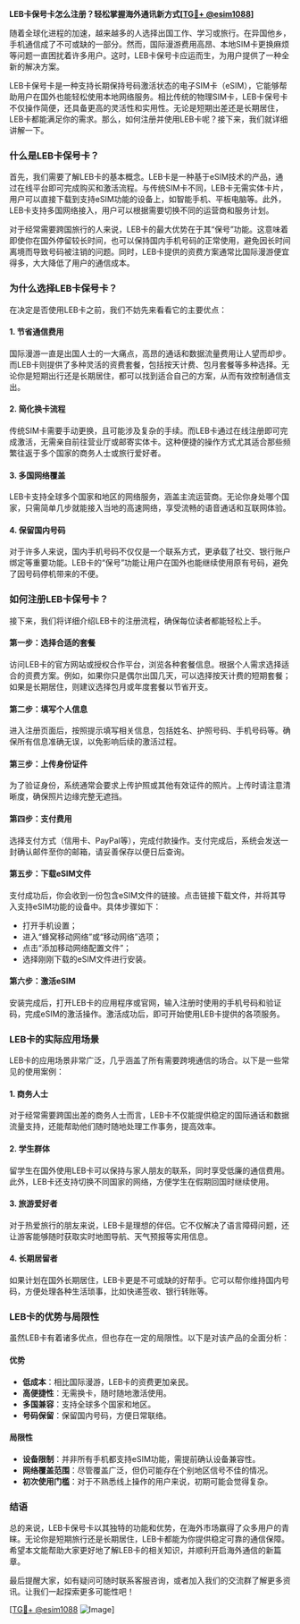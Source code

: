 **LEB卡保号卡怎么注册？轻松掌握海外通讯新方式[[TG💪+ @esim1088](https://t.me/s/esim1088)]**

随着全球化进程的加速，越来越多的人选择出国工作、学习或旅行。在异国他乡，手机通信成了不可或缺的一部分。然而，国际漫游费用高昂、本地SIM卡更换麻烦等问题一直困扰着许多用户。这时，LEB卡保号卡应运而生，为用户提供了一种全新的解决方案。

LEB卡保号卡是一种支持长期保持号码激活状态的电子SIM卡（eSIM），它能够帮助用户在国外也能轻松使用本地网络服务。相比传统的物理SIM卡，LEB卡保号卡不仅操作简便，还具备更高的灵活性和实用性。无论是短期出差还是长期居住，LEB卡都能满足你的需求。那么，如何注册并使用LEB卡呢？接下来，我们就详细讲解一下。

### **什么是LEB卡保号卡？**

首先，我们需要了解LEB卡的基本概念。LEB卡是一种基于eSIM技术的产品，通过在线平台即可完成购买和激活流程。与传统SIM卡不同，LEB卡无需实体卡片，用户可以直接下载到支持eSIM功能的设备上，如智能手机、平板电脑等。此外，LEB卡支持多国网络接入，用户可以根据需要切换不同的运营商和服务计划。

对于经常需要跨国旅行的人来说，LEB卡的最大优势在于其“保号”功能。这意味着即使你在国外停留较长时间，也可以保持国内手机号码的正常使用，避免因长时间离境而导致号码被注销的问题。同时，LEB卡提供的资费方案通常比国际漫游便宜得多，大大降低了用户的通信成本。

### **为什么选择LEB卡保号卡？**

在决定是否使用LEB卡之前，我们不妨先来看看它的主要优点：

#### **1. 节省通信费用**
国际漫游一直是出国人士的一大痛点，高昂的通话和数据流量费用让人望而却步。而LEB卡则提供了多种灵活的资费套餐，包括按天计费、包月套餐等多种选择。无论你是短期出行还是长期居住，都可以找到适合自己的方案，从而有效控制通信支出。

#### **2. 简化换卡流程**
传统SIM卡需要手动更换，且可能涉及复杂的手续。而LEB卡通过在线注册即可完成激活，无需亲自前往营业厅或邮寄实体卡。这种便捷的操作方式尤其适合那些频繁往返于多个国家的商务人士或旅行爱好者。

#### **3. 多国网络覆盖**
LEB卡支持全球多个国家和地区的网络服务，涵盖主流运营商。无论你身处哪个国家，只需简单几步就能接入当地的高速网络，享受流畅的语音通话和互联网体验。

#### **4. 保留国内号码**
对于许多人来说，国内手机号码不仅仅是一个联系方式，更承载了社交、银行账户绑定等重要功能。LEB卡的“保号”功能让用户在国外也能继续使用原有号码，避免了因号码停机带来的不便。

### **如何注册LEB卡保号卡？**

接下来，我们将详细介绍LEB卡的注册流程，确保每位读者都能轻松上手。

#### **第一步：选择合适的套餐**
访问LEB卡的官方网站或授权合作平台，浏览各种套餐信息。根据个人需求选择适合的资费方案。例如，如果你只是偶尔出国几天，可以选择按天计费的短期套餐；如果是长期居住，则建议选择包月或年度套餐以节省开支。

#### **第二步：填写个人信息**
进入注册页面后，按照提示填写相关信息，包括姓名、护照号码、手机号码等。确保所有信息准确无误，以免影响后续的激活过程。

#### **第三步：上传身份证件**
为了验证身份，系统通常会要求上传护照或其他有效证件的照片。上传时请注意清晰度，确保照片边缘完整无遮挡。

#### **第四步：支付费用**
选择支付方式（信用卡、PayPal等），完成付款操作。支付完成后，系统会发送一封确认邮件至你的邮箱，请妥善保存以便日后查询。

#### **第五步：下载eSIM文件**
支付成功后，你会收到一份包含eSIM文件的链接。点击链接下载文件，并将其导入支持eSIM功能的设备中。具体步骤如下：
- 打开手机设置；
- 进入“蜂窝移动网络”或“移动网络”选项；
- 点击“添加移动网络配置文件”；
- 选择刚刚下载的eSIM文件进行安装。

#### **第六步：激活eSIM**
安装完成后，打开LEB卡的应用程序或官网，输入注册时使用的手机号码和验证码，完成eSIM的激活操作。激活成功后，即可开始使用LEB卡提供的各项服务。

### **LEB卡的实际应用场景**

LEB卡的应用场景非常广泛，几乎涵盖了所有需要跨境通信的场合。以下是一些常见的使用案例：

#### **1. 商务人士**
对于经常需要跨国出差的商务人士而言，LEB卡不仅能提供稳定的国际通话和数据流量支持，还能帮助他们随时随地处理工作事务，提高效率。

#### **2. 学生群体**
留学生在国外使用LEB卡可以保持与家人朋友的联系，同时享受低廉的通信费用。此外，LEB卡还支持切换不同国家的网络，方便学生在假期回国时继续使用。

#### **3. 旅游爱好者**
对于热爱旅行的朋友来说，LEB卡是理想的伴侣。它不仅解决了语言障碍问题，还让游客能够随时获取实时地图导航、天气预报等实用信息。

#### **4. 长期居留者**
如果计划在国外长期居住，LEB卡更是不可或缺的好帮手。它可以帮你维持国内号码，方便处理各种生活琐事，比如快递签收、银行转账等。

### **LEB卡的优势与局限性**

虽然LEB卡有着诸多优点，但也存在一定的局限性。以下是对该产品的全面分析：

#### **优势**
- **低成本**：相比国际漫游，LEB卡的资费更加亲民。
- **高便捷性**：无需换卡，随时随地激活使用。
- **多国兼容**：支持全球多个国家和地区。
- **号码保留**：保留国内号码，方便日常联络。

#### **局限性**
- **设备限制**：并非所有手机都支持eSIM功能，需提前确认设备兼容性。
- **网络覆盖范围**：尽管覆盖广泛，但仍可能存在个别地区信号不佳的情况。
- **初次使用门槛**：对于不熟悉线上操作的用户来说，初期可能会觉得复杂。

### **结语**

总的来说，LEB卡保号卡以其独特的功能和优势，在海外市场赢得了众多用户的青睐。无论你是短期旅行还是长期居住，LEB卡都能为你提供稳定可靠的通信保障。希望本文能帮助大家更好地了解LEB卡的相关知识，并顺利开启海外通信的新篇章。

最后提醒大家，如有疑问可随时联系客服咨询，或者加入我们的交流群了解更多资讯。让我们一起探索更多可能性吧！

[[TG💪+ @esim1088](https://t.me/s/esim1088) ![Image](https://i.postimg.cc/4NQfJmqS/Snipaste-2025-05-13-00-14-12.png)]
